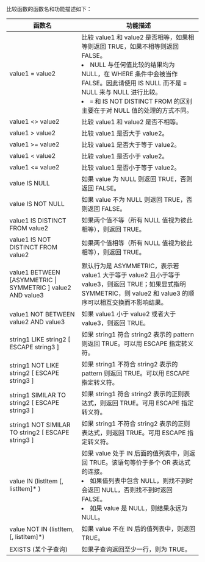 比较函数的函数名和功能描述如下：

| 函数名 | 功能描述 |
| ----- | ----- |
| value1 = value2 | 比较 value1 和 value2 是否相等，如果相等则返回 TRUE，如果不相等则返回 FALSE。<li>NULL 与任何值比较的结果均为 NULL，在 WHERE 条件中会被当作 FALSE。因此请使用 IS NULL 而不是 = NULL 来与 NULL 进行比较。<li>`=` 和 IS NOT DISTINCT FROM 的区别主要在于对 NULL 值的处理的方式不同。|
| value1 <> value2  | 比较 value1 和 value2 是否不相等。|
| value1 > value2 | 比较 value1 是否大于 value2。|
| value1 >= value2  | 比较 value1 是否大于等于 value2。|
| value1 < value2 | 比较 value1 是否小于 value2。|
| value1 <= value2  | 比较 value1 是否小于等于 value2。|
| value IS NULL | 如果 value 为 NULL 则返回 TRUE，否则返回 FALSE。|
| value IS NOT NULL | 如果 value 不为 NULL 则返回 TRUE，否则返回 FALSE。|
| value1 IS DISTINCT FROM value2  | 如果两个值不等（所有 NULL 值视为彼此相等），则返回 TRUE。|
| value1 IS NOT DISTINCT FROM value2  | 如果两个值相等（所有 NULL 值视为彼此相等），则返回 TRUE。|
| value1 BETWEEN [ASYMMETRIC &#124; SYMMETRIC ] value2 AND value3 | 默认行为是 ASYMMETRIC，表示若 value1 大于等于 value2 且小于等于 value3，则返回 TRUE；如果显式指明 SYMMETRIC，则 value2 和 value3 的顺序可以相互交换而不影响结果。|
| value1 NOT BETWEEN value2 AND value3	| 如果 value1 小于 value2 或者大于 value3，则返回 TRUE。|
| string1 LIKE string2 [ ESCAPE string3 ]	| 如果 string1 符合 string2 表示的 pattern 则返回 TRUE。可以用 ESCAPE 指定转义符。|
| string1 NOT LIKE string2 [ ESCAPE string3 ]	| 如果 string1 不符合 string2 表示的 pattern 则返回 TRUE。可以用 ESCAPE 指定转义符。|
| string1 SIMILAR TO string2 [ ESCAPE string3 ]	| 如果 string1 符合 string2 表示的正则表达式，则返回 TRUE。可用 ESCAPE 指定转义符。|
| string1 NOT SIMILAR TO string2 [ ESCAPE string3 ]	| 如果 string1 不符合 string2 表示的正则表达式，则返回 TRUE。可用 ESCAPE 指定转义符。|
| value IN (listItem [, listItem]\* )	|如果 value 处于 IN 后面的值列表中，则返回 TRUE。该语句等价于多个 OR 表达式的连接。<li>如果值列表中包含 NULL，则找不到时会返回 NULL，否则找不到时返回 FALSE。<li>如果 value 是 NULL，则结果永远为 NULL。|
| value NOT IN (listItem, [, listItem]\*)	| 如果 value 不在 IN 后的值列表中，则返回 TRUE。|
| EXISTS (某个子查询)	|  如果子查询返回至少一行，则为 TRUE。|

